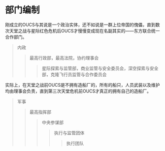 # 部门编制

刚成立的OUCS与其说是一个政治实体，还不如说是一群上位帝国的傀儡，直到数次天堂之战与星际红色危机后OUCS才慢慢变成现在名副其实的——东方联合统一合作部门。

>内政
>>最高行政部，最高法院，协约理事会
>>
>>>星际探索与监管部，商业监管与安全委员会，深空探索与安全部，克隆飞行员监管与合作委员会


实际上，在天堂之战前OUCS是不拥有造船厂的，所有的船只，人员武装以及维护均由理事会负责，直到第三次天堂危机前OUCS才真正的拥有自己的造船厂。

>军事
>>最高指挥部
>>>中央参谋部
>>>>执行与监管团体
>>>>
>>>>>执行团队

